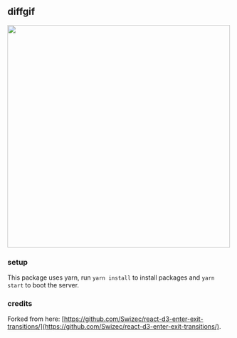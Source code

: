 ## diffgif

<img src="https://github.com/jxmorris12/vec2text-gif/blob/master/vec2text_v3.gif" width="500" />


### setup

This package uses yarn, run `yarn install` to install packages and `yarn start` to boot the server.


### credits

Forked from here: [https://github.com/Swizec/react-d3-enter-exit-transitions/](https://github.com/Swizec/react-d3-enter-exit-transitions/).
